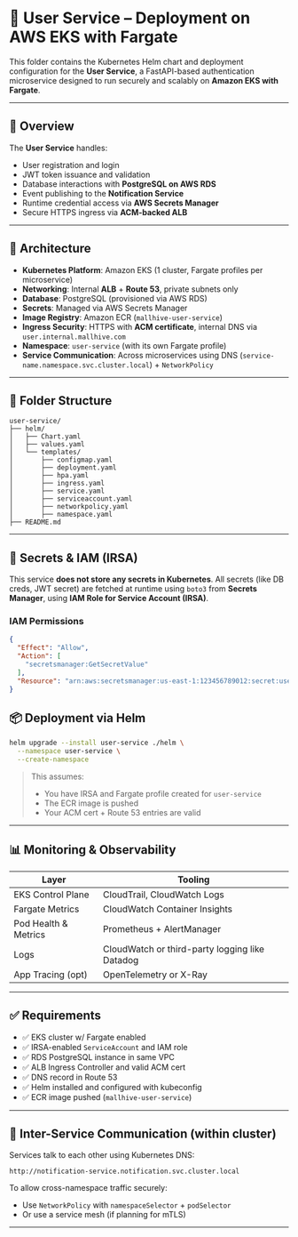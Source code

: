 # 🧾 User Service – Deployment on AWS EKS with Fargate

This folder contains the Kubernetes Helm chart and deployment configuration for the **User Service**, a FastAPI-based authentication microservice designed to run securely and scalably on **Amazon EKS with Fargate**.

---

## 🧩 Overview

The **User Service** handles:

* User registration and login
* JWT token issuance and validation
* Database interactions with **PostgreSQL on AWS RDS**
* Event publishing to the **Notification Service**
* Runtime credential access via **AWS Secrets Manager**
* Secure HTTPS ingress via **ACM-backed ALB**

---

## 🔧 Architecture

* **Kubernetes Platform**: Amazon EKS (1 cluster, Fargate profiles per microservice)
* **Networking**: Internal **ALB** + **Route 53**, private subnets only
* **Database**: PostgreSQL (provisioned via AWS RDS)
* **Secrets**: Managed via AWS Secrets Manager
* **Image Registry**: Amazon ECR (`mallhive-user-service`)
* **Ingress Security**: HTTPS with **ACM certificate**, internal DNS via `user.internal.mallhive.com`
* **Namespace**: `user-service` (with its own Fargate profile)
* **Service Communication**: Across microservices using DNS (`service-name.namespace.svc.cluster.local`) + `NetworkPolicy`

---

## 📁 Folder Structure

```
user-service/
├── helm/
│   ├── Chart.yaml
│   ├── values.yaml
│   └── templates/
│       ├── configmap.yaml
│       ├── deployment.yaml
│       ├── hpa.yaml
│       ├── ingress.yaml
│       ├── service.yaml
│       ├── serviceaccount.yaml
│       ├── networkpolicy.yaml
│       ├── namespace.yaml
├── README.md
```

---

## 🔐 Secrets & IAM (IRSA)

This service **does not store any secrets in Kubernetes**. All secrets (like DB creds, JWT secret) are fetched at runtime using `boto3` from **Secrets Manager**, using **IAM Role for Service Account (IRSA)**.

### IAM Permissions

```json
{
  "Effect": "Allow",
  "Action": [
    "secretsmanager:GetSecretValue"
  ],
  "Resource": "arn:aws:secretsmanager:us-east-1:123456789012:secret:user-service/*"
}
```

## 📦 Deployment via Helm

```bash
helm upgrade --install user-service ./helm \
  --namespace user-service \
  --create-namespace
```

> This assumes:
>
> * You have IRSA and Fargate profile created for `user-service`
> * The ECR image is pushed
> * Your ACM cert + Route 53 entries are valid

---

## 📊 Monitoring & Observability

| Layer                | Tooling                                        |
| -------------------- | ---------------------------------------------- |
| EKS Control Plane    | CloudTrail, CloudWatch Logs                    |
| Fargate Metrics      | CloudWatch Container Insights                  |
| Pod Health & Metrics | Prometheus + AlertManager                      |
| Logs                 | CloudWatch or third-party logging like Datadog |
| App Tracing (opt)    | OpenTelemetry or X-Ray                         |

---

## ✅ Requirements

* ✅ EKS cluster w/ Fargate enabled
* ✅ IRSA-enabled `ServiceAccount` and IAM role
* ✅ RDS PostgreSQL instance in same VPC
* ✅ ALB Ingress Controller and valid ACM cert
* ✅ DNS record in Route 53
* ✅ Helm installed and configured with kubeconfig
* ✅ ECR image pushed (`mallhive-user-service`)

---

## 🔐 Inter-Service Communication (within cluster)

Services talk to each other using Kubernetes DNS:

```
http://notification-service.notification.svc.cluster.local
```

To allow cross-namespace traffic securely:

* Use `NetworkPolicy` with `namespaceSelector` + `podSelector`
* Or use a service mesh (if planning for mTLS)

---

